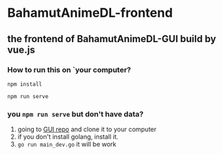 # BahamutAnimeDL-frontend

## the frontend of BahamutAnimeDL-GUI build by vue.js

### How to run this on `your computer?

```
npm install
```

```
npm run serve
```

### you `npm run serve` but don't have data?

1. going to [GUI repo](https://github.com/txya900619/BahamutAnimeDL-GUI) and clone it to your computer
2. if you don't install golang, install it.
3. `go run main_dev.go` it will be work
